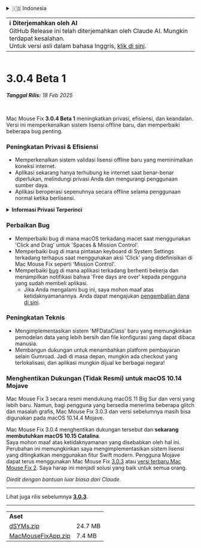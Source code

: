 <details>
<summary>🇮🇩 Indonesia</summary>

[🇬🇧 English (GitHub Release)](https://github.com/noah-nuebling/mac-mouse-fix/releases/tag/3.0.4-Beta-1)\
[🇦🇩 Català](https://redirect.macmousefix.com/?target=mmf-release&tag=3.0.4-Beta-1&locale=ca)\
[🇩🇪 Deutsch](https://redirect.macmousefix.com/?target=mmf-release&tag=3.0.4-Beta-1&locale=de)\
[🇪🇸 Español](https://redirect.macmousefix.com/?target=mmf-release&tag=3.0.4-Beta-1&locale=es)\
[🇫🇷 Français](https://redirect.macmousefix.com/?target=mmf-release&tag=3.0.4-Beta-1&locale=fr)\
**🇮🇩 Indonesia**\
[🇮🇹 Italiano](https://redirect.macmousefix.com/?target=mmf-release&tag=3.0.4-Beta-1&locale=it)\
[🇭🇺 Magyar](https://redirect.macmousefix.com/?target=mmf-release&tag=3.0.4-Beta-1&locale=hu)\
[🇳🇱 Nederlands](https://redirect.macmousefix.com/?target=mmf-release&tag=3.0.4-Beta-1&locale=nl)\
[🇵🇱 Polski](https://redirect.macmousefix.com/?target=mmf-release&tag=3.0.4-Beta-1&locale=pl)\
[🇧🇷 Português (Brasil)](https://redirect.macmousefix.com/?target=mmf-release&tag=3.0.4-Beta-1&locale=pt-BR)\
[🇵🇹 Português (Portugal)](https://redirect.macmousefix.com/?target=mmf-release&tag=3.0.4-Beta-1&locale=pt-PT)\
[🇷🇴 Română](https://redirect.macmousefix.com/?target=mmf-release&tag=3.0.4-Beta-1&locale=ro)\
[🇸🇪 Svenska](https://redirect.macmousefix.com/?target=mmf-release&tag=3.0.4-Beta-1&locale=sv)\
[🇻🇳 Tiếng Việt](https://redirect.macmousefix.com/?target=mmf-release&tag=3.0.4-Beta-1&locale=vi)\
[🇹🇷 Türkçe](https://redirect.macmousefix.com/?target=mmf-release&tag=3.0.4-Beta-1&locale=tr)\
[🇨🇿 Čeština](https://redirect.macmousefix.com/?target=mmf-release&tag=3.0.4-Beta-1&locale=cs)\
[🇬🇷 Ελληνικά](https://redirect.macmousefix.com/?target=mmf-release&tag=3.0.4-Beta-1&locale=el)\
[🇷🇺 Русский](https://redirect.macmousefix.com/?target=mmf-release&tag=3.0.4-Beta-1&locale=ru)\
[🇺🇦 Українська](https://redirect.macmousefix.com/?target=mmf-release&tag=3.0.4-Beta-1&locale=uk)\
[🇮🇱 עברית](https://redirect.macmousefix.com/?target=mmf-release&tag=3.0.4-Beta-1&locale=he)\
[🇸🇦 العربية](https://redirect.macmousefix.com/?target=mmf-release&tag=3.0.4-Beta-1&locale=ar)\
[🇮🇳 हिन्दी](https://redirect.macmousefix.com/?target=mmf-release&tag=3.0.4-Beta-1&locale=hi)\
[🇹🇭 ไทย](https://redirect.macmousefix.com/?target=mmf-release&tag=3.0.4-Beta-1&locale=th)\
[🇨🇳 中文 (简体)](https://redirect.macmousefix.com/?target=mmf-release&tag=3.0.4-Beta-1&locale=zh-Hans)\
[🇨🇳 中文 (繁體)](https://redirect.macmousefix.com/?target=mmf-release&tag=3.0.4-Beta-1&locale=zh-Hant)\
[🇭🇰 中文（香港)](https://redirect.macmousefix.com/?target=mmf-release&tag=3.0.4-Beta-1&locale=zh-HK)\
[🇯🇵 日本語](https://redirect.macmousefix.com/?target=mmf-release&tag=3.0.4-Beta-1&locale=ja)\
[🇰🇷 한국어](https://redirect.macmousefix.com/?target=mmf-release&tag=3.0.4-Beta-1&locale=ko)\
[Help translate Mac Mouse Fix to different languages!](https://github.com/noah-nuebling/mac-mouse-fix/discussions/731)
</details>
<table align=><td>
<b>ℹ️ Diterjemahkan oleh AI</b><br>
GitHub Release ini telah diterjemahkan oleh Claude AI. Mungkin terdapat kesalahan.<br>
Untuk versi asli dalam bahasa Inggris, <a href="https://github.com/noah-nuebling/mac-mouse-fix/releases/tag/3.0.4-Beta-1">klik di sini</a>.
</td></table>

<table></table>

# 3.0.4 Beta 1
***Tanggal Rilis:** 18 Feb 2025*

<br>

Mac Mouse Fix **3.0.4 Beta 1** meningkatkan privasi, efisiensi, dan keandalan.\
Versi ini memperkenalkan sistem lisensi offline baru, dan memperbaiki beberapa bug penting.

### Peningkatan Privasi & Efisiensi

- Memperkenalkan sistem validasi lisensi offline baru yang meminimalkan koneksi internet.
- Aplikasi sekarang hanya terhubung ke internet saat benar-benar diperlukan, melindungi privasi Anda dan mengurangi penggunaan sumber daya.
- Aplikasi beroperasi sepenuhnya secara offline selama penggunaan normal ketika berlisensi.

<details>
<summary><b>Informasi Privasi Terperinci</b></summary>
Versi sebelumnya memvalidasi lisensi secara online setiap kali diluncurkan, yang berpotensi memungkinkan log koneksi disimpan oleh server pihak ketiga (GitHub dan Gumroad). Sistem baru menghilangkan koneksi yang tidak perlu – setelah aktivasi lisensi awal, aplikasi hanya terhubung ke internet jika data lisensi lokal rusak.
<br><br>
Meskipun perilaku pengguna tidak pernah direkam oleh saya secara pribadi, sistem sebelumnya secara teoritis memungkinkan server pihak ketiga untuk mencatat alamat IP dan waktu koneksi. Gumroad juga bisa mencatat kunci lisensi Anda dan berpotensi menghubungkannya dengan informasi pribadi apa pun yang mereka catat tentang Anda saat Anda membeli Mac Mouse Fix.
<br><br>
Saya tidak mempertimbangkan masalah privasi yang halus ini ketika membangun sistem lisensi asli, tapi sekarang, Mac Mouse Fix seprivat dan sebebas internet mungkin!
<br><br>
Lihat juga <a href=https://gumroad.com/privacy>kebijakan privasi Gumroad</a> dan <a href=https://github.com/noah-nuebling/mac-mouse-fix/issues/976#issuecomment-2140955801>komentar GitHub</a> saya.

</details>

### Perbaikan Bug

- Memperbaiki bug di mana macOS terkadang macet saat menggunakan 'Click and Drag' untuk 'Spaces & Mission Control'.
- Memperbaiki bug di mana pintasan keyboard di System Settings terkadang terhapus saat menggunakan aksi 'Click' yang didefinisikan di Mac Mouse Fix seperti 'Mission Control'.
- Memperbaiki [bug](https://github.com/noah-nuebling/mac-mouse-fix/issues?q=state%3Aopen%20label%3A%22%27Free%20days%20are%20over%27%20bug%22) di mana aplikasi terkadang berhenti bekerja dan menampilkan notifikasi bahwa 'Free days are over' kepada pengguna yang sudah membeli aplikasi.
    - Jika Anda mengalami bug ini, saya mohon maaf atas ketidaknyamanannya. Anda dapat mengajukan [pengembalian dana di sini](https://redirect.macmousefix.com/?message=&target=mmf-apply-for-refund&locale=id).

### Peningkatan Teknis

- Mengimplementasikan sistem 'MFDataClass' baru yang memungkinkan pemodelan data yang lebih bersih dan file konfigurasi yang dapat dibaca manusia.
- Membangun dukungan untuk menambahkan platform pembayaran selain Gumroad. Jadi di masa depan, mungkin ada checkout yang terlokalisasi, dan aplikasi mungkin dijual ke berbagai negara!

### Menghentikan Dukungan (Tidak Resmi) untuk macOS 10.14 Mojave

Mac Mouse Fix 3 secara resmi mendukung macOS 11 Big Sur dan versi yang lebih baru. Namun, bagi pengguna yang bersedia menerima beberapa glitch dan masalah grafis, Mac Mouse Fix 3.0.3 dan versi sebelumnya masih bisa digunakan pada macOS 10.14.4 Mojave.

Mac Mouse Fix 3.0.4 menghentikan dukungan tersebut dan **sekarang membutuhkan macOS 10.15 Catalina**.\
Saya mohon maaf atas ketidaknyamanan yang disebabkan oleh hal ini. Perubahan ini memungkinkan saya mengimplementasikan sistem lisensi yang ditingkatkan menggunakan fitur Swift modern. Pengguna Mojave dapat terus menggunakan Mac Mouse Fix [3.0.3](https://redirect.macmousefix.com/?target=mmf-release&tag=3.0.3&locale=id) atau [versi terbaru Mac Mouse Fix 2](https://redirect.macmousefix.com/?target=mmf2-latest&locale=id). Saya harap ini menjadi solusi yang baik untuk semua orang.

*Diedit dengan bantuan luar biasa dari Claude.*

---

Lihat juga rilis sebelumnya [**3.0.3**](https://redirect.macmousefix.com/?target=mmf-release&tag=3.0.3&locale=id).

---

<table align="start">
<tr>
    <td colspan=2>
        <b>Aset</b>
    </td>
</tr>
<tr>
    <td><a href="https://github.com/noah-nuebling/mac-mouse-fix/releases/download/3.0.4-Beta-1/dSYMs.zip">dSYMs.zip</a></td>
    <td>24.7 MB</td>
</tr>
<tr>
    <td><a href="https://github.com/noah-nuebling/mac-mouse-fix/releases/download/3.0.4-Beta-1/MacMouseFixApp.zip">MacMouseFixApp.zip</a></td>
    <td>7.4 MB</td>
</tr>
</table>